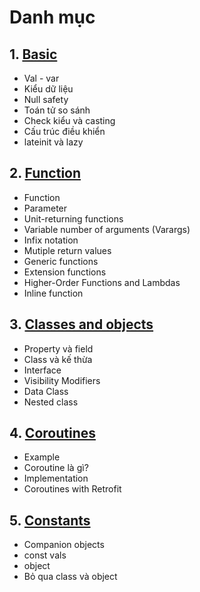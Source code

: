 # Danh mục
    

## 1. [Basic](./basic.md)
- Val - var
- Kiểu dữ liệu
- Null safety
- Toán tử so sánh
- Check kiểu và casting
- Cấu trúc điều khiển
- lateinit và lazy



## 2. [Function](./function.md)
- Function
- Parameter
- Unit-returning functions
- Variable number of arguments (Varargs)
- Infix notation
- Mutiple return values
- Generic functions
- Extension functions
- Higher-Order Functions and Lambdas
- Inline function


## 3. [Classes and objects](./classes-and-object.md)
- Property và field
- Class và kế thừa
- Interface
- Visibility Modifiers
- Data Class
- Nested class
    
## 4. [Coroutines](./coroutines.md)
- Example
- Coroutine là gì?
- Implementation
- Coroutines with Retrofit

## 5. [Constants](./constants.md)
- Companion objects
- const vals
- object
- Bỏ qua class và object